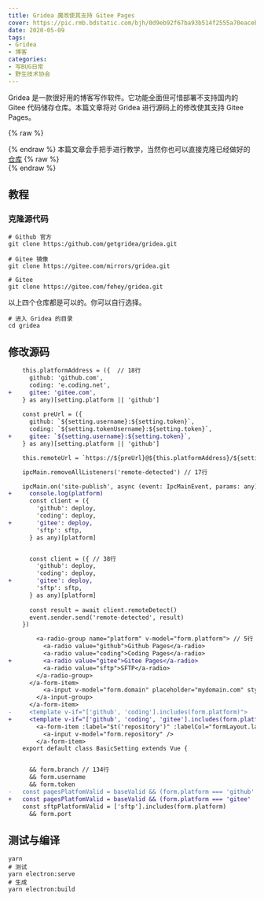 ```yaml
---
title: Gridea 魔改使其支持 Gitee Pages
cover: https://pic.rmb.bdstatic.com/bjh/0d9eb92f67ba93b514f2555a70eacebe.png
date: 2020-05-09
tags:
- Gridea
- 博客
categories:
- 写BUG日常
- 野生技术协会
---
```

Gridea 是一款很好用的博客写作软件。它功能全面但可惜部署不支持国内的 Gitee 代码储存仓库。本篇文章将对 Gridea 进行源码上的修改使其支持 Gitee Pages。
<!--more-->
{% raw %}<article class="message is-success"><div class="message-body">{% endraw %}
本篇文章会手把手进行教学，当然你也可以直接克隆已经做好的[仓库](https://github.com/Nofated/gridea)
{% raw %}</div></article>{% endraw %}

## 教程

### 克隆源代码

```
# Github 官方
git clone https:/github.com/getgridea/gridea.git

# Gitee 镜像
git clone https://gitee.com/mirrors/gridea.git

# Gitee
git clone https://gitee.com/fehey/gridea.git
```

以上四个仓库都是可以的。你可以自行选择。

```
# 进入 Gridea 的目录
cd gridea
```

## 修改源码

``` diff src/server/deploy.ts >folded
    this.platformAddress = ({  // 18行
      github: 'github.com',
      coding: 'e.coding.net',
+     gitee: 'gitee.com',
    } as any)[setting.platform || 'github']
  
    const preUrl = ({
      github: `${setting.username}:${setting.token}`,
      coding: `${setting.tokenUsername}:${setting.token}`,
+     gitee: `${setting.username}:${setting.token}`,
    } as any)[setting.platform || 'github']

    this.remoteUrl = `https://${preUrl}@${this.platformAddress}/${setting.username}/${setting.repository}.git`
```

``` diff src/server/events/deploy.ts>folded
    ipcMain.removeAllListeners('remote-detected') // 17行

    ipcMain.on('site-publish', async (event: IpcMainEvent, params: any) => {
+     console.log(platform)
      const client = ({
        'github': deploy,
        'coding': deploy,
+       'gitee': deploy,
        'sftp': sftp,
      } as any)[platform]


      const client = ({ // 38行
        'github': deploy,
        'coding': deploy,
+       'gitee': deploy,
        'sftp': sftp,
      } as any)[platform]
      
      const result = await client.remoteDetect()
      event.sender.send('remote-detected', result)
    })
```

``` diff src/views/setting/includes/BasicSetting.vue >folded
        <a-radio-group name="platform" v-model="form.platform"> // 5行
          <a-radio value="github">Github Pages</a-radio>
          <a-radio value="coding">Coding Pages</a-radio>
+         <a-radio value="gitee">Gitee Pages</a-radio>
          <a-radio value="sftp">SFTP</a-radio>
        </a-radio-group>
      </a-form-item>
          <a-input v-model="form.domain" placeholder="mydomain.com" style="width: calc(100% - 96px);" />
        </a-input-group>
      </a-form-item>
-     <template v-if="['github', 'coding'].includes(form.platform)">
+     <template v-if="['github', 'coding', 'gitee'].includes(form.platform)">
        <a-form-item :label="$t('repository')" :labelCol="formLayout.label" :wrapperCol="formLayout.wrapper" :colon="false">
          <a-input v-model="form.repository" />
        </a-form-item>
    export default class BasicSetting extends Vue {


      && form.branch // 134行
      && form.username
      && form.token
-   const pagesPlatfomValid = baseValid && (form.platform === 'github' || (form.platform === 'coding' && form.tokenUsername))
+   const pagesPlatfomValid = baseValid && (form.platform === 'gitee' || form.platform === 'github' || (form.platform === 'coding' && form.tokenUsername))
    const sftpPlatformValid = ['sftp'].includes(form.platform)
      && form.port
```

## 测试与编译

``` 需要安装 yarn 和 electron
yarn
# 测试
yarn electron:serve
# 生成
yarn electron:build
```
